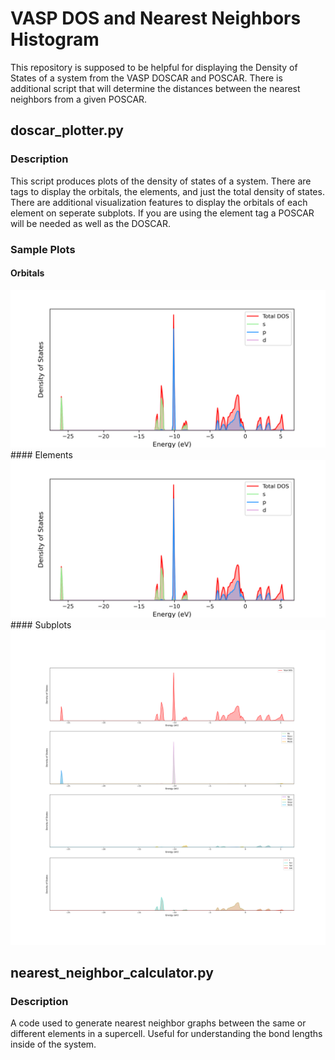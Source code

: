 # VASP DOS and Nearest Neighbors Histogram
This repository is supposed to be helpful for displaying the Density of States of a system from the VASP DOSCAR and POSCAR. There is additional script that will determine the distances between the nearest neighbors from a given POSCAR.

## doscar_plotter.py
### Description
This script produces plots of the density of states of a system. There are tags to display the orbitals, the elements, and just the total density of states. There are additional visualization features to display the orbitals of each element on seperate subplots. If you are using the element tag a POSCAR will be needed as well as the DOSCAR.
### Sample Plots
#### Orbitals
<img src="images/orbitals.png" alt="Displays the DOSCAR with orbital contributions" width="600"/>
#### Elements
<img src="images/orbitals.png" alt="Displays the DOSCAR with element contributions" width="600"/>
#### Subplots
<img src="images/subplots.png" alt="Displays the DOSCAR in subplots" width="600"/>

## nearest_neighbor_calculator.py
### Description 
A code used to generate nearest neighbor graphs between the same or different elements in a supercell. Useful for understanding the bond lengths inside of the system. 

